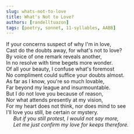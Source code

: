 ```yaml
---
slug: whats-not-to-love
title: What's Not to Love?
authors: [randelltuazon]
tags: [poetry, sonnet, 11-syllables, AABB]
---
```


If your concerns suspect of why I'm in love,<br/>
Cast do the doubts away, for what's not to love?<br/>
By voice of one remark reveals another,<br/>
In no resolve with time begets more wonder.<br/>
Of all your beauty, I confuse what's foremost<br/>
No compliment could suffice your doubts almost.<br/>
As far as I know, you're so much lovable,<br/>
Far beyond my league and insurmountable.<br/>
But I do not love you because of reason,<br/>
Nor what attends presently at my vision,<br/>
For my heart does not think, nor does mind to see<br/>
I'll love you still, be certain or mystery.<br/>
&nbsp;&nbsp;&nbsp;&nbsp; *But if you still protest, I would not say more,*<br/>
&nbsp;&nbsp;&nbsp;&nbsp; *Let me just confirm my love for keeps therefore.*<br/>

